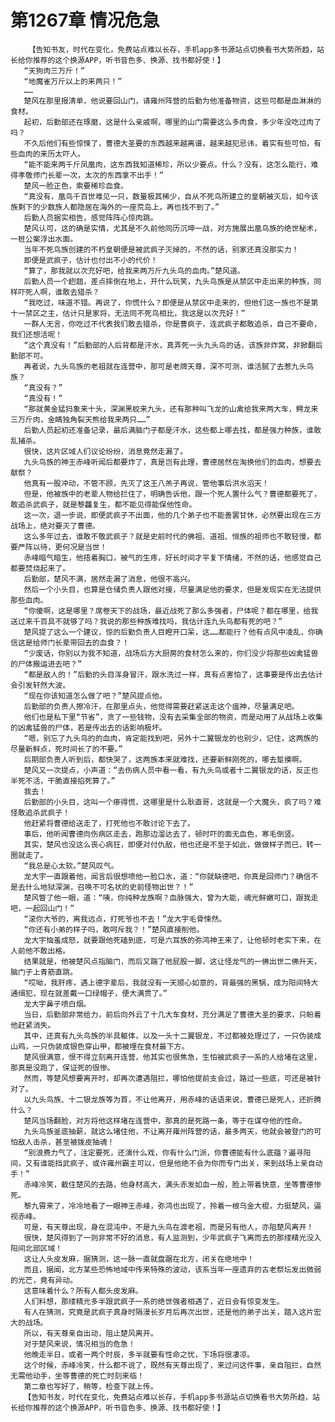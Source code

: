 # 第1267章 情况危急
        【告知书友，时代在变化，免费站点难以长存，手机app多书源站点切换看书大势所趋，站长给你推荐的这个换源APP，听书音色多、换源、找书都好使！】
       “天狗肉三万斤！”
       “地魔雀万斤以上的来两只！”
       ……
       楚风在那里报清单，他说要回山门，请雍州阵营的后勤为他准备物资，这些可都是血淋淋的食材。
       起初，后勤部还在琢磨，这是什么亲戚啊，哪里的山门需要这么多肉食，多少年没吃过肉了吗？
       不久后他们有些惊悚了，曹德大圣要的东西越来越离谱，越来越犯忌讳，着实有些可怕，有些血肉的来历太吓人。
       “能不能来两千斤凤凰肉，这东西我知道稀珍，所以少要点。什么？没有，这怎么能行，难得孝敬师门长辈一次，太次的东西拿不出手！”
       楚风一脸正色，索要稀珍血食。
       “真没有，凰鸟千百世难见一只，数量极其稀少，自从不死鸟所建立的皇朝被灭后，如今该族剩下的少数族人都隐居在海外的一座荒岛上，再也找不到了。”
       后勤人员据实相告，感觉阵阵心惊肉跳。
       楚风认可，这的确是实情，尤其是不久前他同历沉坤一战，对方施展出凰鸟族的绝世秘术，一桩公案浮出水面。
       当年不死鸟族创建的不朽皇朝便是被武疯子灭掉的，不然的话，别家还真没那实力！
       即便是武疯子，估计也付出不小的代价！
       “算了，那我就以次充好吧，给我来两万斤九头鸟的血肉。”楚风道。
       后勤人员一个趔趄，差点摔倒在地上，开什么玩笑，九头鸟族是从禁区中走出来的种族，同样吓死人啊，谁敢去猎杀？
       “我吃过，味道不错。再说了，你慌什么？即便是从禁区中走来的，但他们这一族也不是第十一禁区之主，估计只是家将，无法同不死鸟相比，我这是以次充好！”
       一群人无言，你吃过不代表我们敢去猎杀，你是曹疯子，连武疯子都敢追杀，自己不要命，我们还想活呢！
       “这个真没有！”后勤部的人后背都是汗水，真弄死一头九头鸟的话，该族非炸窝，非掀翻后勤部不可。
       再者说，九头鸟族的老祖就在连营中，那可是老牌天尊，深不可测，谁活腻了去惹九头鸟族？
       “真没有？”
       “真没有！”
       “那就黄金猛犸象来十头，深渊黑蛟来九头，还有那种叫飞龙的山禽给我来两大车，鳄龙来三万斤肉，金睛独角裂天熊给我来两只……”
       后勤人员起初还准备记录，最后满脑门子都是汗水，这些都上哪去找，都是强力种族，谁敢乱捕杀。
       很快，这片区域人们议论纷纷，消息竟然走漏了。
       九头鸟族的神王赤峰听闻后都要炸了，真是岂有此理，曹德居然在淘换他们的血肉，想要去献祭？
       他真有一股冲动，不管不顾，先灭了这王八羔子再说，管他事后洪水滔天！
       但是，他被族中的老辈人物给拦住了，明确告诉他，跟一个死人置什么气？曹德都要死了，敢追杀武疯子，就是黎龘复生，都不能见得能保他性命。
       这一次，退一步说，即便武疯子不出面，他的几个弟子也不能善罢甘休，必然要出现在三方战场上，绝对要灭了曹德。
       这么多年过去，谁敢不敬武疯子？就是史前时代的佛祖、道祖、恒族的祖师也不敢轻慢，都要严阵以待，更何况是当世！
       赤峰暗气暗生，他捂着胸口，被气的生疼，好长时间才平复下情绪，不然的话，他感觉自己都要焚烧起来了。
       后勤部，楚风不满，居然走漏了消息，他很不高兴。
       然后一个小头目，也算是仓储负责人跟他对接，尽量满足他的要求，但是发现实在无法提供那些血肉。
       “你傻啊，这是哪里？席卷天下的战场，最近战死了那么多强者，尸体呢？都在哪里，给我送过来千百具不就够了吗？我说的那些种族难找吗，我估计连九头鸟都有死的吧？”
       楚风提了这么一个建议，惊的后勤负责人目瞪开口呆，这……都能行？他有点风中凌乱，你确信这是给师门长辈带回去的血食？！
       “少废话，你别以为我不知道，战场后方大厨房的食材怎么来的，你们没少将那些凶禽猛兽的尸体搬运进去吧？”
       “都是敌人的！”后勤的头目浑身冒汗，跟水洗过一样，真有点害怕了，这事要是传出去估计会引发轩然大波。
       “现在你该知道怎么做了吧？”楚风提点他。
       后勤部的负责人擦冷汗，在那里点头，他觉得需要赶紧送走这个瘟神，尽量满足吧。
       他们也是私下里“节省”，贪了一些钱物，没有去采集全部的物资，而是动用了从战场上收集的凶禽猛兽的尸体，若是传出去的话影响极坏。
       “嗯，别忘了九头鸟的的血肉，肯定能找到吧，另外十二翼银龙的也别少，记住，这两族的尽量新鲜点，死时间长了的不要。”
       后期部负责人听到后，都快哭了，这两族本来就难找，还要新鲜刚死的，哪去踅摸啊。
       楚风又一次提点，小声道：“去伤病人员中看一看，有九头鸟或者十二翼银龙的话，反正也半死不活，干脆直接掐死算了。”
       我去！
       后勤部的小头目，这叫一个瘆得慌，这哪里是什么耿直哥，这就是一个大魔头，疯了吗？难怪敢追杀武疯子！
       他赶紧将曹德给送走了，打死他也不敢讨论下去了。
       事后，他听闻曹德向伤病区走去，跑那边溜达去了，顿时吓的面无血色，寒毛倒竖。
       其实，楚风也没这么丧心病狂，即便对付仇敌，他也还是不至于如此，做做样子而已，转一圈就走了。
       “我总是心太软。”楚风叹气。
       龙大宇一直跟着他，闻言后很想喷他一脸口水，道：“你就缺德吧，你真是回师门？确信不是去什么地狱深渊，召唤不可名状的史前怪物出世？！”
       楚风瞥了他一眼，道：“咦，你纯种龙族啊？血脉强大，曾为大能，魂光鲜嫩可口，跟我走吧，一起回山门！”
       “滚你大爷的，离我远点，打死爷也不去！”龙大宇毛骨悚然。
       “你还有小弟的样子吗，敢呵斥我？！”楚风直接削他。
       龙大宇恼羞成怒，就要跟他死磕到底，可是六耳族的弥鸿神王来了，让他顿时老实下来，在人前他不敢出格。
       结果就是，他被楚风点指脑门，而后又踹了他屁股一脚，这让怪龙气的一佛出世二佛升天，脑门子上青筋直跳。
       “哎呦，我肝疼，遇上德字辈后，我就没有一天顺心如意的，背最强的黑锅，成为阳间特大通缉犯，现在就差戴一口绿帽子，便大满贯了。”
       龙大宇鼻子喷白烟。
       当日，后勤部非常给力，前后向外云了十几大车食材，充分满足了曹德大圣的要求，只盼着他赶紧消失。
       其中，还真有九头鸟族的半具躯体，以及一头十二翼银龙，不过都被处理过了，一只伪装成山鸡，一只伪装成银色穿山甲，都被埋在食材最下方。
       楚风很满意，恨不得立刻离开连营，他其实也很焦急，生怕被武疯子一系的人给堵在这里，那真是没跑了，保证死的很惨。
       然而，等楚风想要离开时，却再次遭遇阻拦，哪怕他提前支会过，路过一些底，可还是被针对了。
       以九头鸟族、十二银龙族等为首，不让他离开，用赤峰的话语来说，曹德已是死人，还折腾什么？
       楚风当场翻脸，对方将他这样堵在连营中，那真的是死路一条，等于在谋夺他的性命。
       九头鸟族釜底抽薪，就这么堵住他，不让离开雍州阵营的话，最多两天，他就会被登门的可怕敌人击杀，甚至被拨皮抽魂！
       “别浪费力气了，注定要死，还演什么戏，你有什么门派，你曹德能有什么底蕴？遍寻阳间，又有谁能挡武疯子，或许雍州霸主可以，但是他绝不会为你而专门出关，来到战场上亲自动手！”
       赤峰冷笑，截住楚风的去路，他身材高大，满头赤发如血一般，脸上带着快意，坐等曹德惨死。
       黎九霄来了，冷冷地看了一眼神王赤峰，弥鸿也出现了，拎着一根乌金大棍，力挺楚风，逼视赤峰。
       可是，有天尊出现，身在混沌中，不是九头鸟在渡老祖，而是另有他人，亦阻楚风离开！
       很快，楚风得到了一则非常不好的消息，有人监测到，少年武疯子飞离而去的那缕精光没入阳间北部区域！
       这让人头皮发麻，据猜测，这一脉一直就盘踞在北方，闭关在绝地中！
       而且，据闻，北方某些恐怖地域中传来特殊的波动，该系当年一座遗弃的古老祭坛发出微弱的光芒，竟有异动。
       这意味着什么？所有人都头皮发麻。
       人们料想，那缕精光多半跟武疯子一系的绝世强者相遇了，近日会有惊变发生。
       有人在猜测，究竟是武疯子真身时隔漫长岁月后再次出世，还是他的弟子出关，踏入这片宏大的战场。
       所以，有天尊亲自出动，阻止楚风离开。
       对于楚风来说，情况相当的危急！
       他晚走半日，或者一两个时辰，多半就要有性命之忧，下场将很凄凉。
       这个时候，赤峰冷笑，什么都不说了，既然有天尊出现了，来过问这件事，亲自阻拦，自然无需他动手，坐等曹德的死亡时刻来临！
       第二章也写好了，稍等，检查下就上传。
       【告知书友，时代在变化，免费站点难以长存，手机app多书源站点切换看书大势所趋，站长给你推荐的这个换源APP，听书音色多、换源、找书都好使！】